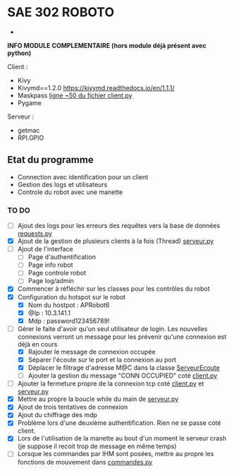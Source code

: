 # SAE 302 ROBOTO

- 

**INFO MODULE COMPLEMENTAIRE (hors module déjà présent avec python)**

Client : 
- Kivy
- Kivymd==1.2.0 https://kivymd.readthedocs.io/en/1.1.1/
- Maskpass [ligne ~50 du fichier client.py](https://github.com/SpiizN/POO-SAE-302/tree/main/code/client.py)
- Pygame

Serveur : 
- getmac
- RPI.GPIO


## Etat du programme

- Connection avec identification pour un client
- Gestion des logs et utilisateurs
- Controle du robot avec une manette

### TO DO

- [ ] Ajout des logs pour les erreurs des requêtes vers la base de données [requests.py](https://github.com/SpiizN/POO-SAE-302/tree/main/code/sub/requests.py)
- [X] Ajout de la gestion de plusieurs clients à la fois (Thread) [serveur.py](https://github.com/SpiizN/POO-SAE-302/tree/main/code/serveur.py)
- [ ] Ajout de l'interface
    - [ ] Page d'authentification
    - [ ] Page info robot
    - [ ] Page controle robot
    - [ ] Page log/admin
- [X] Commencer à réfléchir sur les classes pour les contrôles du robot
- [X] Configuration du hotspot sur le robot
    - [X] Nom du hostpot : APRobot6
    - [X] @Ip : 10.3.141.1
    - [X] Mdp : password123456789!
- [ ] Gérer le faite d'avoir qu'un seul utilisateur de login. Les nouvelles connexions verront un message pour les prévenir qu'une connexion est déjà en cours 
    - [X] Rajouter le message de connexion occupée
    - [X] Séparer l'écoute sur le port et la connexion au port
    - [X] Déplacer le filtrage d'adresse M@C dans la classe [ServeurEcoute](https://github.com/SpiizN/POO-SAE-302/tree/main/code/serveur.py)
    - [ ] Ajouter la gestion du message "CONN OCCUPIED" coté [client.py](https://github.com/SpiizN/POO-SAE-302/tree/main/code/client.py)
- [ ] Ajouter la fermeture propre de la connexion tcp coté [client.py](https://github.com/SpiizN/POO-SAE-302/tree/main/code/client.py) et [serveur.py](https://github.com/SpiizN/POO-SAE-302/tree/main/code/serveur.py)
- [X] Mettre au propre la boucle while du main de [serveur.py](https://github.com/SpiizN/POO-SAE-302/tree/main/code/serveur.py)
- [X] Ajout de trois tentatives de connexion
- [X] Ajout du chiffrage des mdp
- [X] Problème lors d'une deuxième authentification. Rien ne se passe coté client.
- [X] Lors de l'utilisation de la manette au bout d'un moment le serveur crash (je suppose il recoit trop de message en même temps)
- [ ] Lorsque les commandes par IHM sont posées, mettre au propre les fonctions de mouvement dans [commandes.py](https://github.com/SpiizN/POO-SAE-302/tree/main/code/sub/commandes.py)
